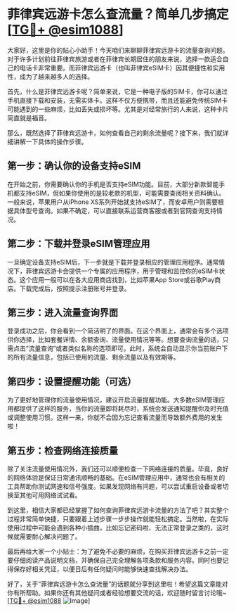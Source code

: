 # 菲律宾远游卡怎么查流量？简单几步搞定[[TG💪+ @esim1088](https://t.me/s/esim1088)]

大家好，这里是你的贴心小助手！今天咱们来聊聊菲律宾远游卡的流量查询问题。对于许多计划前往菲律宾旅游或者在菲律宾长期居住的朋友来说，选择一款适合自己的电话卡非常重要。而菲律宾远游卡（也叫菲律宾eSIM卡）因其便捷性和实用性，成为了越来越多人的选择。

首先，什么是菲律宾远游卡呢？简单来说，它是一种电子版的SIM卡，你可以通过手机直接下载和安装，无需实体卡。这样不仅方便携带，而且还能避免传统SIM卡可能遇到的一些麻烦，比如丢失或损坏等。尤其是对经常旅行的人来说，这种卡片简直就是福音。

那么，既然选择了菲律宾远游卡，如何查看自己的剩余流量呢？接下来，我们就详细讲解一下具体的操作步骤。

## **第一步：确认你的设备支持eSIM**

在开始之前，你需要确认你的手机是否支持eSIM功能。目前，大部分新款智能手机都支持eSIM，但如果你使用的是较老款的机型，可能需要查阅相关资料确认。一般来说，苹果用户从iPhone XS系列开始就支持eSIM了，而安卓用户则需要根据具体型号查询。如果不确定，可以直接联系运营商客服或者到官网查询支持情况。

## **第二步：下载并登录eSIM管理应用**

一旦确定设备支持eSIM后，下一步就是下载并登录相应的管理应用程序。通常情况下，菲律宾远游卡会提供一个专属的应用程序，用于管理和监控你的eSIM卡状态。这个应用一般可以在各大应用商店找到，比如苹果App Store或谷歌Play商店。下载完成后，按照提示注册账号并登录。

## **第三步：进入流量查询界面**

登录成功之后，你会看到一个简洁明了的界面。在这个界面上，通常会有多个选项供你选择，比如套餐详情、余额查询、流量使用情况等等。想要查询流量的话，只需点击“流量查询”或者类似名称的选项即可。此时，系统会自动显示你当前账户下的所有流量信息，包括已使用的流量、剩余流量以及有效期等。

## **第四步：设置提醒功能（可选）**

为了更好地管理你的流量使用情况，建议开启流量提醒功能。大多数eSIM管理应用都提供了这样的服务，当你的流量即将耗尽时，系统会发送通知提醒你及时充值或调整使用习惯。这样一来，你就不会因为忘记查看流量而导致额外费用的发生啦！

## **第五步：检查网络连接质量**

除了关注流量使用情况外，我们还可以顺便检查一下网络连接的质量。毕竟，良好的网络体验是保证日常通讯顺畅的基础。在eSIM管理应用中，通常也会有相关的工具帮助你测试网速和信号强度。如果发现网络有问题，可以尝试重启设备或者切换至其他可用网络试试看。

到这里，相信大家都已经掌握了如何查询菲律宾远游卡流量的方法了吧？其实整个过程非常简单快捷，只要跟着上述步骤一步步操作就能轻松搞定。当然啦，在实际使用过程中可能会遇到各种小插曲，比如忘记密码啦、无法正常登录之类的，这时候就需要耐心解决问题了。

最后再给大家一个小贴士：为了避免不必要的麻烦，在购买菲律宾远游卡之前一定要仔细阅读产品说明文档，并确保自己完全理解各项条款和服务内容。同时也要记得保存好相关凭证，以便日后有任何疑问时能够快速查找解决办法。

好了，关于“菲律宾远游卡怎么查流量”的话题就分享到这里啦！希望这篇文章能对你有所帮助。如果你还有其他疑问或者经验想要交流的话，欢迎随时留言讨论哦~ [[TG💪+ @esim1088](https://t.me/s/esim1088) ![Image](https://i.postimg.cc/4NQfJmqS/Snipaste-2025-05-13-00-14-12.png)]